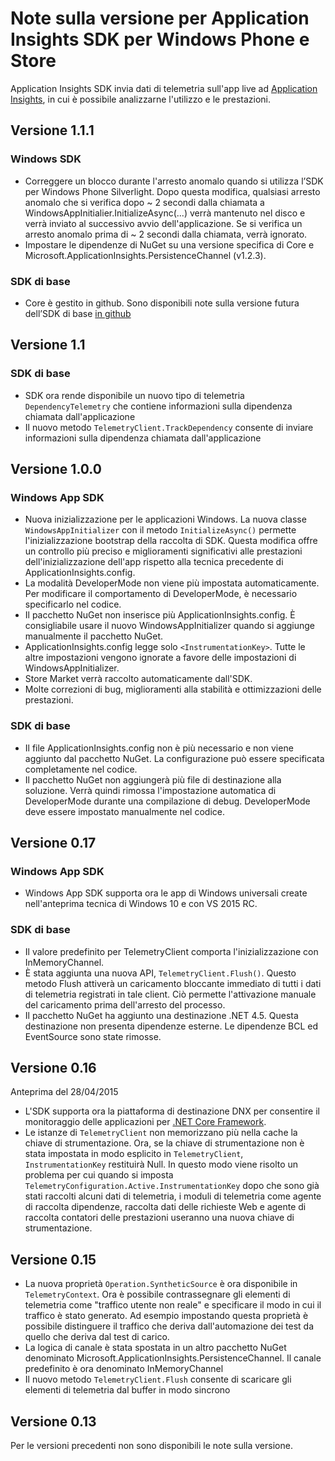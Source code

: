 <properties 
	pageTitle="Note sulla versione per Application Insights per Windows" 
	description="Gli aggiornamenti più recenti per Windows Store SDK." 
	services="application-insights" 
    documentationCenter=""
	authors="alancameronwills" 
	manager="douge"/>
<tags 
	ms.service="application-insights" 
	ms.workload="tbd" 
	ms.tgt_pltfrm="ibiza" 
	ms.devlang="na" 
	ms.topic="article" 
	ms.date="02/12/2016" 
	ms.author="joshweb"/>
 
# Note sulla versione per Application Insights SDK per Windows Phone e Store

Application Insights SDK invia dati di telemetria sull'app live ad [Application Insights](https://azure.microsoft.com/services/application-insights/), in cui è possibile analizzarne l'utilizzo e le prestazioni.


## Versione 1.1.1

### Windows SDK

- Correggere un blocco durante l'arresto anomalo quando si utilizza l’SDK per Windows Phone Silverlight. Dopo questa modifica, qualsiasi arresto anomalo che si verifica dopo ~ 2 secondi dalla chiamata a WindowsAppInitialier.InitializeAsync(...) verrà mantenuto nel disco e verrà inviato al successivo avvio dell'applicazione. Se si verifica un arresto anomalo prima di ~ 2 secondi dalla chiamata, verrà ignorato.
- Impostare le dipendenze di NuGet su una versione specifica di Core e Microsoft.ApplicationInsights.PersistenceChannel (v1.2.3).

### SDK di base

- Core è gestito in github. Sono disponibili note sulla versione futura dell’SDK di base [in github](http://github.com/Microsoft/ApplicationInsights-dotnet/releases)

## Versione 1.1

### SDK di base

- SDK ora rende disponibile un nuovo tipo di telemetria ```DependencyTelemetry``` che contiene informazioni sulla dipendenza chiamata dall'applicazione
- Il nuovo metodo ```TelemetryClient.TrackDependency``` consente di inviare informazioni sulla dipendenza chiamata dall'applicazione

## Versione 1.0.0

### Windows App SDK

- Nuova inizializzazione per le applicazioni Windows. La nuova classe `WindowsAppInitializer` con il metodo `InitializeAsync()` permette l'inizializzazione bootstrap della raccolta di SDK. Questa modifica offre un controllo più preciso e miglioramenti significativi alle prestazioni dell'inizializzazione dell'app rispetto alla tecnica precedente di ApplicationInsights.config.
- La modalità DeveloperMode non viene più impostata automaticamente. Per modificare il comportamento di DeveloperMode, è necessario specificarlo nel codice.
- Il pacchetto NuGet non inserisce più ApplicationInsights.config. È consigliabile usare il nuovo WindowsAppInitializer quando si aggiunge manualmente il pacchetto NuGet.
- ApplicationInsights.config legge solo `<InstrumentationKey>`. Tutte le altre impostazioni vengono ignorate a favore delle impostazioni di WindowsAppInitializer.
- Store Market verrà raccolto automaticamente dall'SDK.
- Molte correzioni di bug, miglioramenti alla stabilità e ottimizzazioni delle prestazioni.

### SDK di base

- Il file ApplicationInsights.config non è più necessario e non viene aggiunto dal pacchetto NuGet. La configurazione può essere specificata completamente nel codice.
- Il pacchetto NuGet non aggiungerà più file di destinazione alla soluzione. Verrà quindi rimossa l'impostazione automatica di DeveloperMode durante una compilazione di debug. DeveloperMode deve essere impostato manualmente nel codice.

## Versione 0.17

### Windows App SDK

- Windows App SDK supporta ora le app di Windows universali create nell'anteprima tecnica di Windows 10 e con VS 2015 RC.

### SDK di base

- Il valore predefinito per TelemetryClient comporta l'inizializzazione con InMemoryChannel.
- È stata aggiunta una nuova API, `TelemetryClient.Flush()`. Questo metodo Flush attiverà un caricamento bloccante immediato di tutti i dati di telemetria registrati in tale client. Ciò permette l'attivazione manuale del caricamento prima dell'arresto del processo.
- Il pacchetto NuGet ha aggiunto una destinazione .NET 4.5. Questa destinazione non presenta dipendenze esterne. Le dipendenze BCL ed EventSource sono state rimosse.

## Versione 0.16 

Anteprima del 28/04/2015

- L'SDK supporta ora la piattaforma di destinazione DNX per consentire il monitoraggio delle applicazioni per [.NET Core Framework](http://www.dotnetfoundation.org/NETCore5).
- Le istanze di ```TelemetryClient``` non memorizzano più nella cache la chiave di strumentazione. Ora, se la chiave di strumentazione non è stata impostata in modo esplicito in ```TelemetryClient```, ```InstrumentationKey``` restituirà Null. In questo modo viene risolto un problema per cui quando si imposta ```TelemetryConfiguration.Active.InstrumentationKey``` dopo che sono già stati raccolti alcuni dati di telemetria, i moduli di telemetria come agente di raccolta dipendenze, raccolta dati delle richieste Web e agente di raccolta contatori delle prestazioni useranno una nuova chiave di strumentazione.

## Versione 0.15

- La nuova proprietà ```Operation.SyntheticSource``` è ora disponibile in ```TelemetryContext```. Ora è possibile contrassegnare gli elementi di telemetria come "traffico utente non reale" e specificare il modo in cui il traffico è stato generato. Ad esempio impostando questa proprietà è possibile distinguere il traffico che deriva dall'automazione dei test da quello che deriva dal test di carico.
- La logica di canale è stata spostata in un altro pacchetto NuGet denominato Microsoft.ApplicationInsights.PersistenceChannel. Il canale predefinito è ora denominato InMemoryChannel
- Il nuovo metodo ```TelemetryClient.Flush``` consente di scaricare gli elementi di telemetria dal buffer in modo sincrono

## Versione 0.13

Per le versioni precedenti non sono disponibili le note sulla versione.

<!---HONumber=AcomDC_0907_2016-->